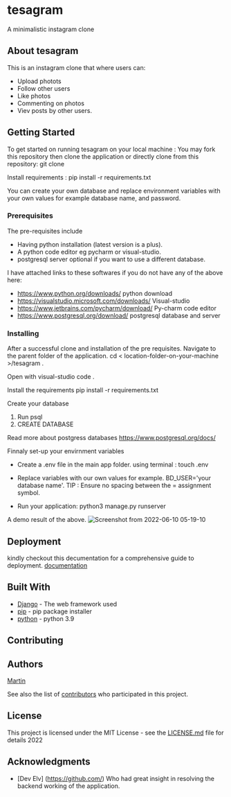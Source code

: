 # tesagram
A minimalistic instagram clone 

## About tesagram
This is an instagram clone that where users can:
* Upload photots
* Follow other users
* Like photos
* Commenting on photos
* Viev posts by other users.


## Getting Started

To get started on running tesagram on your local machine :
You may fork this repository then clone the application or directly clone from this repository:
git clone 

Install requirements : pip install -r requirements.txt

You can create your own database and replace environment variables with your own values
for example database name, and password.

### Prerequisites
The pre-requisites include
- Having python installation (latest version is a plus).
- A python code editor eg pycharm or visual-studio.
- postgresql server optional if you want to use a different database.

I have attached links to these softwares if you do not have any of the above here:

* https://www.python.org/downloads/ python download
* https://visualstudio.microsoft.com/downloads/ Visual-studio
* https://www.jetbrains.com/pycharm/download/ Py-charm code editor
* https://www.postgresql.org/download/ postgresql database and server

### Installing
After a successful clone and installation of the pre requisites.
Navigate to the parent folder of the application.
cd < location-folder-on-your-machine >/tesagram .

Open with visual-studio 
code .

Install the requirements
pip install -r requirements.txt

Create your database
1. Run psql
2. CREATE DATABASE <your database name of choice> <preferred username> <preffered password>

Read more about postgress databases 
https://www.postgresql.org/docs/
  
Finnaly set-up your envirnment variables
* Create a .env file in the main app folder.
using terminal : touch .env 
* Replace variables with our own values for example.
BD_USER='your database name'.
TIP : Ensure no spacing between the = assignment symbol.

* Run your application:
python3 manage.py runserver
  
A demo result of the above.
![Screenshot from 2022-06-10 05-19-10](https://user-images.githubusercontent.com/36125591/172978627-2b4f9b27-a5d2-41b4-b2be-6064cdfd3708.png)


## Deployment

kindly checkout this decumentation for a comprehensive guide to deployment.
[documentation](https://gist.github.com/Martin023/7480301120aef8b7546130ed3ce6db69)

## Built With

* [Django](https://docs.djangoproject.com/en/4.0/intro/) - The web framework used
* [pip](https://pypi.org/project/pip/) - pip package installer
* [python]((https://www.python.org/downloads/release/python-390/)) - python 3.9

## Contributing
  

## Authors

[Martin](https://github.com/martin023)

See also the list of [contributors](https://github.com/your/project/contributors) who participated in this project.

## License

This project is licensed under the MIT License - see the [LICENSE.md](LICENSE.md) file for details
2022
## Acknowledgments

* [Dev Elv] (https://github.com/) Who had great insight in resolving the backend working of the application.


